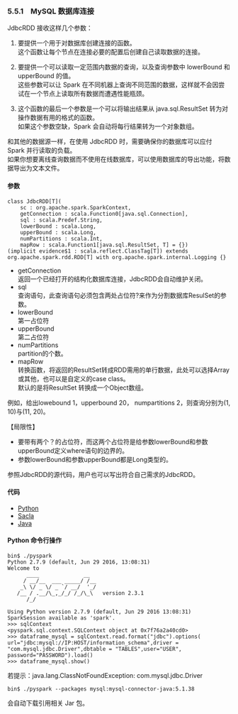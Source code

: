 ### 5.5.1　MySQL 数据库连接 ###
JdbcRDD 接收这样几个参数：

1.  要提供一个用于对数据库创建连接的函数。  
这个函数让每个节点在连接必要的配置后创建自己读取数据的连接。

2.  要提供一个可以读取一定范围内数据的查询，以及查询参数中 lowerBound 和 upperBound 的值。  
这些参数可以让 Spark 在不同机器上查询不同范围的数据，这样就不会因尝试在一个节点上读取所有数据而遭遇性能瓶颈。 

3.  这个函数的最后一个参数是一个可以将输出结果从 java.sql.ResultSet 转为对操作数据有用的格式的函数。  
如果这个参数空缺，Spark 会自动将每行结果转为一个对象数组。


和其他的数据源一样，在使用 JdbcRDD 时，需要确保你的数据库可以应付 Spark 并行读取的负载。  
如果你想要离线查询数据而不使用在线数据库，可以使用数据库的导出功能，将数据导出为文本文件。
#### 参数 ####
``` 
class JdbcRDD[T](
    sc : org.apache.spark.SparkContext, 
    getConnection : scala.Function0[java.sql.Connection], 
    sql : scala.Predef.String, 
    lowerBound : scala.Long, 
    upperBound : scala.Long, 
    numPartitions : scala.Int, 
    mapRow : scala.Function1[java.sql.ResultSet, T] = {})
(implicit evidence$1 : scala.reflect.ClassTag[T]) extends org.apache.spark.rdd.RDD[T] with org.apache.spark.internal.Logging {}
```
-   getConnection  
返回一个已经打开的结构化数据库连接，JdbcRDD会自动维护关闭。
-   sql  
查询语句，此查询语句必须包含两处占位符?来作为分割数据库ResulSet的参数。
-   lowerBound  
第一占位符
-   upperBound  
第二占位符
-   numPartitions  
partition的个数。
-   mapRow  
转换函数，将返回的ResultSet转成RDD需用的单行数据，此处可以选择Array或其他，也可以是自定义的case class。  
默认的是将ResultSet 转换成一个Object数组。

例如，给出lowebound 1，upperbound 20， numpartitions 2，则查询分别为(1, 10)与(11, 20)。

【局限性】
-   要带有两个？的占位符，而这两个占位符是给参数lowerBound和参数upperBound定义where语句的边界的。
-   参数lowerBound和参数upperBound都是Long类型的。

参照JdbcRDD的源代码，用户也可以写出符合自己需求的JdbcRDD。
#### 代码 ####
-   [Python](P51MySQL.py)
-   [Sacla](S51MySQL.scala)
-   [Java](J51MySQL.java)
#### Python 命令行操作 ####
``` 
bin$ ./pyspark 
Python 2.7.9 (default, Jun 29 2016, 13:08:31) 
Welcome to
      ____              __
     / __/__  ___ _____/ /__
    _\ \/ _ \/ _ `/ __/  '_/
   /__ / .__/\_,_/_/ /_/\_\   version 2.3.1
      /_/

Using Python version 2.7.9 (default, Jun 29 2016 13:08:31)
SparkSession available as 'spark'.
>>> sqlContext
<pyspark.sql.context.SQLContext object at 0x7f76a2a40cd0>
>>> dataframe_mysql = sqlContext.read.format("jdbc").options( url="jdbc:mysql://IP:HOST/information_schema",driver = "com.mysql.jdbc.Driver",dbtable = "TABLES",user="USER", password="PASSWORD").load()
>>> dataframe_mysql.show()
```
若提示：java.lang.ClassNotFoundException: com.mysql.jdbc.Driver
``` 
bin$ ./pyspark --packages mysql:mysql-connector-java:5.1.38
```
会自动下载引用相关 Jar 包。